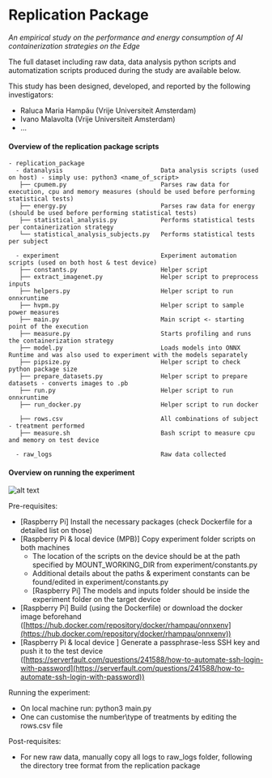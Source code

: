 # Replication Package
_An empirical study on the performance and energy consumption of AI containerization strategies on the Edge_

The full dataset including raw data, data analysis python scripts and automatization scripts produced during the study are available below.

This study has been designed, developed, and reported by the following investigators:
- Raluca Maria Hampău (Vrije Universiteit Amsterdam)
- Ivano Malavolta (Vrije Universiteit Amsterdam)
- ...

#### Overview of the replication package scripts

```
- replication_package
  - datanalysis                           Data analysis scripts (used on host) - simply use: python3 <name_of_script>
   ├── cpumem.py                          Parses raw data for execution, cpu and memory measures (should be used before performing statistical tests)
   ├── energy.py                          Parses raw data for energy (should be used before performing statistical tests)
   ├── statistical_analysis.py            Performs statistical tests per containerization strategy
   └── statistical_analysis_subjects.py   Performs statistical tests per subject 
  
  - experiment                            Experiment automation scripts (used on both host & test device)
   ├── constants.py                       Helper script
   ├── extract_imagenet.py                Helper script to preprocess inputs
   ├── helpers.py                         Helper script to run onnxruntime
   ├── hvpm.py                            Helper script to sample power measures
   ├── main.py                            Main script <- starting point of the execution
   ├── measure.py                         Starts profiling and runs the containerization strategy
   ├── model.py                           Loads models into ONNX Runtime and was also used to experiment with the models separately
   ├── pipsize.py                         Helper script to check python package size
   ├── prepare_datasets.py                Helper script to prepare datasets - converts images to .pb
   ├── run.py                             Helper script to run onnxruntime
   ├── run_docker.py                      Helper script to run docker
   
   ├── rows.csv                           All combinations of subject - treatment performed
   ├── measure.sh                         Bash script to measure cpu and memory on test device
   
  - raw_logs                              Raw data collected
```

#### Overview on running the experiment

![alt text](https://github.com/krumielf/vuthesis/blob/main/replication_package/files/Screenshot%202022-01-18%20at%2021.02.51.png)

Pre-requisites:

- [Raspberry Pi] Install the necessary packages (check Dockerfile for a detailed list on those)
- [Raspberry Pi & local device (MPB)] Copy experiment folder scripts on both machines
    - The location of the scripts on the device should be at the path specified by MOUNT_WORKING_DIR from experiment/constants.py
    - Additional details about the paths & experiment constants can be found/edited in experiment/constants.py
    - [Raspberry Pi] The models and inputs folder should be inside the experiment folder on the target device
- [Raspberry Pi] Build (using the Dockerfile) or download the docker image beforehand ([https://hub.docker.com/repository/docker/rhampau/onnxenv](https://hub.docker.com/repository/docker/rhampau/onnxenv))
- [Raspberry Pi & local device ] Generate a passphrase-less SSH key and push it to the test device ([https://serverfault.com/questions/241588/how-to-automate-ssh-login-with-password](https://serverfault.com/questions/241588/how-to-automate-ssh-login-with-password))

Running the experiment:

- On local machine run: python3 main.py
- One can customise the number\type of treatments by editing the rows.csv file

Post-requisites:

- For new raw data, manually copy all logs to raw_logs folder, following the directory tree format from the replication package
